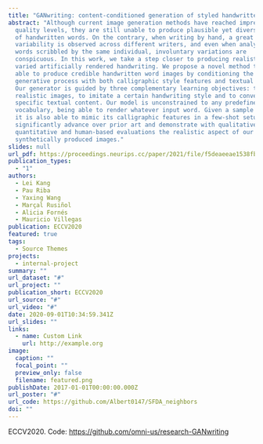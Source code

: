 ```yaml
---
title: "GANwriting: content-conditioned generation of styled handwritten word images"
abstract: "Although current image generation methods have reached impressive
  quality levels, they are still unable to produce plausible yet diverse images
  of handwritten words. On the contrary, when writing by hand, a great
  variability is observed across different writers, and even when analyzing
  words scribbled by the same individual, involuntary variations are
  conspicuous. In this work, we take a step closer to producing realistic and
  varied artificially rendered handwriting. We propose a novel method that is
  able to produce credible handwritten word images by conditioning the
  generative process with both calligraphic style features and textual content.
  Our generator is guided by three complementary learning objectives: to produce
  realistic images, to imitate a certain handwriting style and to convey a
  specific textual content. Our model is unconstrained to any predefined
  vocabulary, being able to render whatever input word. Given a sample writer,
  it is also able to mimic its calligraphic features in a few-shot setup. We
  significantly advance over prior art and demonstrate with qualitative,
  quantitative and human-based evaluations the realistic aspect of our
  synthetically produced images."
slides: null
url_pdf: https://proceedings.neurips.cc/paper/2021/file/f5deaeeae1538fb6c45901d524ee2f98-Paper.pdf
publication_types:
  - "1"
authors:
  - Lei Kang
  - Pau Riba
  - Yaxing Wang
  - Marçal Rusiñol
  - Alicia Fornés
  - Mauricio Villegas
publication: ECCV2020
featured: true
tags:
  - Source Themes
projects:
  - internal-project
summary: ""
url_dataset: "#"
url_project: ""
publication_short: ECCV2020
url_source: "#"
url_video: "#"
date: 2020-09-01T10:34:59.341Z
url_slides: ""
links:
  - name: Custom Link
    url: http://example.org
image:
  caption: ""
  focal_point: ""
  preview_only: false
  filename: featured.png
publishDate: 2017-01-01T00:00:00.000Z
url_poster: "#"
url_code: https://github.com/Albert0147/SFDA_neighbors
doi: ""
---
```

ECCV2020. Code: [](https://github.com/Albert0147/SFDA_neighbors)<https://github.com/omni-us/research-GANwriting>